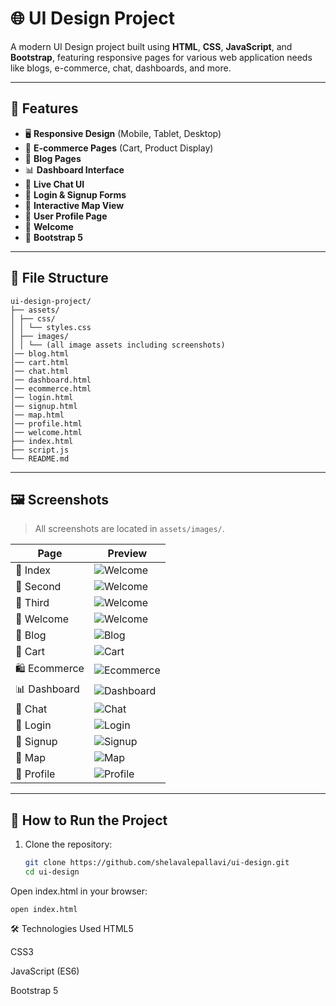 # 🌐 UI Design Project

A modern UI Design project built using **HTML**, **CSS**, **JavaScript**, and **Bootstrap**, featuring responsive pages for various web application needs like blogs, e-commerce, chat, dashboards, and more.

---

## 🚀 Features

- 🖥️ **Responsive Design** (Mobile, Tablet, Desktop)
- 🛒 **E-commerce Pages** (Cart, Product Display)
- 📝 **Blog Pages**
- 📊 **Dashboard Interface**
- 💬 **Live Chat UI**
- 🔐 **Login & Signup Forms**
- 📍 **Interactive Map View**
- 👤 **User Profile Page**
- 👋 **Welcome**
- 🎨 **Bootstrap 5**

---

## 📁 File Structure
```
ui-design-project/
├── assets/
│ ├── css/
│ │ └── styles.css
│ ├── images/
│ │ └── (all image assets including screenshots)
│── blog.html
│── cart.html
│── chat.html
│── dashboard.html
│── ecommerce.html
│── login.html
│── signup.html
│── map.html
│── profile.html
│── welcome.html
├── index.html
├── script.js
└── README.md
```

---

## 🖼️ Screenshots

> All screenshots are located in `assets/images/`.

| Page | Preview |
|------|---------|
| 👋 Index | ![Welcome](assets/images/screenshots/index.png) |
| 👋 Second | ![Welcome](assets/images/screenshots/second.png) |
| 👋 Third | ![Welcome](assets/images/screenshots/third.png) |
| 👋 Welcome | ![Welcome](assets/images/screenshots/welcome.png) |
| 📝 Blog | ![Blog](assets/images/screenshots/blog.png) |
| 🛒 Cart | ![Cart](assets/images/screenshots/cart.png) |
| 🛍️ Ecommerce | ![Ecommerce](assets/images/screenshots/ecommerce.png) |
| 📊 Dashboard | ![Dashboard](assets/images/screenshots/dashboard.png) |
| 💬 Chat | ![Chat](assets/images/screenshots/chat.png) |
| 🔐 Login | ![Login](assets/images/screenshots/login.png) |
| 🔐 Signup | ![Signup](assets/images/screenshots/signup.png) |
| 📍 Map | ![Map](assets/images/screenshots/map.png) |
| 👤 Profile | ![Profile](assets/images/screenshots/about.png) |

---

## 🔧 How to Run the Project

1. Clone the repository:
   ```bash
   git clone https://github.com/shelavalepallavi/ui-design.git
   cd ui-design
   
Open index.html in your browser:

```
open index.html
```


🛠️ Technologies Used
HTML5

CSS3

JavaScript (ES6)

Bootstrap 5

